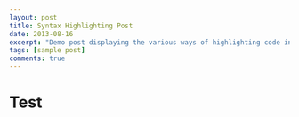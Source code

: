 ```yaml
---
layout: post
title: Syntax Highlighting Post
date: 2013-08-16
excerpt: "Demo post displaying the various ways of highlighting code in Markdown."
tags: [sample post]
comments: true
---
```


# Test
